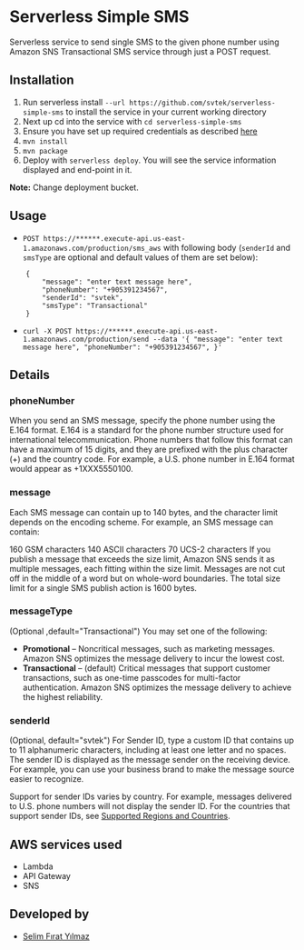 # Serverless Simple SMS

Serverless service to send single SMS to the given phone number using Amazon SNS Transactional SMS service through just a POST request. 

## Installation

1. Run serverless install `--url https://github.com/svtek/serverless-simple-sms` to install the service in your current working directory
2. Next up cd into the service with `cd serverless-simple-sms`
3. Ensure you have set up required credentials as described [here](https://github.com/serverless/serverless/blob/master/docs/providers/aws/guide/credentials.md)
4. `mvn install`
5. `mvn package`
6. Deploy with `serverless deploy`. You will see the service information displayed and end-point in it.

__Note:__ Change deployment bucket.

## Usage

* `POST https://******.execute-api.us-east-1.amazonaws.com/production/sms_aws` with following body (`senderId` and `smsType` are optional and default values of them are set below):
```
    {
    	"message": "enter text message here",
    	"phoneNumber": "+905391234567",
    	"senderId": "svtek",
    	"smsType": "Transactional"
    }
```
* `curl -X POST https://******.execute-api.us-east-1.amazonaws.com/production/send --data '{ "message": "enter text message here", "phoneNumber": "+905391234567", }'`

## Details 

### phoneNumber
When you send an SMS message, specify the phone number using the E.164 format. E.164 is a standard for the phone number structure used for international telecommunication. Phone numbers that follow this format can have a maximum of 15 digits, and they are prefixed with the plus character (+) and the country code. For example, a U.S. phone number in E.164 format would appear as +1XXX5550100.

### message
Each SMS message can contain up to 140 bytes, and the character limit depends on the encoding scheme. For example, an SMS message can contain:

160 GSM characters
140 ASCII characters
70 UCS-2 characters
If you publish a message that exceeds the size limit, Amazon SNS sends it as multiple messages, each fitting within the size limit. Messages are not cut off in the middle of a word but on whole-word boundaries. The total size limit for a single SMS publish action is 1600 bytes.

### messageType
(Optional ,default="Transactional") You may set one of the following:
* __Promotional__ – Noncritical messages, such as marketing messages. Amazon SNS optimizes the message delivery to incur the lowest cost.
* __Transactional__ – (default) Critical messages that support customer transactions, such as one-time passcodes for multi-factor authentication. Amazon SNS optimizes the message delivery to achieve the highest reliability.

### senderId
(Optional, default="svtek") For Sender ID, type a custom ID that contains up to 11 alphanumeric characters, including at least one letter and no spaces. The sender ID is displayed as the message sender on the receiving device. For example, you can use your business brand to make the message source easier to recognize.

Support for sender IDs varies by country. For example, messages delivered to U.S. phone numbers will not display the sender ID. For the countries that support sender IDs, see [Supported Regions and Countries](http://docs.aws.amazon.com/sns/latest/dg/sms_supported-countries.html).


## AWS services used

* Lambda
* API Gateway
* SNS 

## Developed by

* [Selim Fırat Yılmaz](https://github.com/mrsfy)
